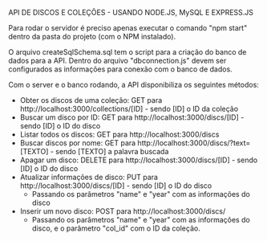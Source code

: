 API DE DISCOS E COLEÇÕES - USANDO NODE.JS, MySQL E EXPRESS.JS

Para rodar o servidor é preciso apenas executar o comando "npm start" dentro da pasta do projeto (com o NPM instalado).

O arquivo createSqlSchema.sql tem o script para a criação do banco de dados para a API. Dentro do arquivo "dbconnection.js" devem ser configurados as informações para conexão com o banco de dados.

Com o server e o banco rodando, a API disponibiliza os seguintes métodos:
- Obter os discos de uma coleção: GET para http://localhost:3000/collections/[ID] - sendo [ID] o ID da coleção
- Buscar um disco por ID: GET para http://localhost:3000/discs/[ID] - sendo [ID] o ID do disco
- Listar todos os discos: GET para http://localhost:3000/discs
- Buscar discos por nome: GET para http://localhost:3000/discs/?text=[TEXTO] - sendo [TEXTO] a palavra buscada
- Apagar um disco: DELETE para http://localhost:3000/discs/[ID] - sendo [ID] o ID do disco
- Atualizar informações de disco: PUT para http://localhost:3000/discs/[ID] - sendo [ID] o ID do disco
  - Passando os parâmetros "name" e "year" com as informações do disco
- Inserir um novo disco: POST para http://localhost:3000/discs/
  - Passando os parâmetros "name" e "year" com as informações do disco, e o parâmetro "col_id" com o ID da coleção.
